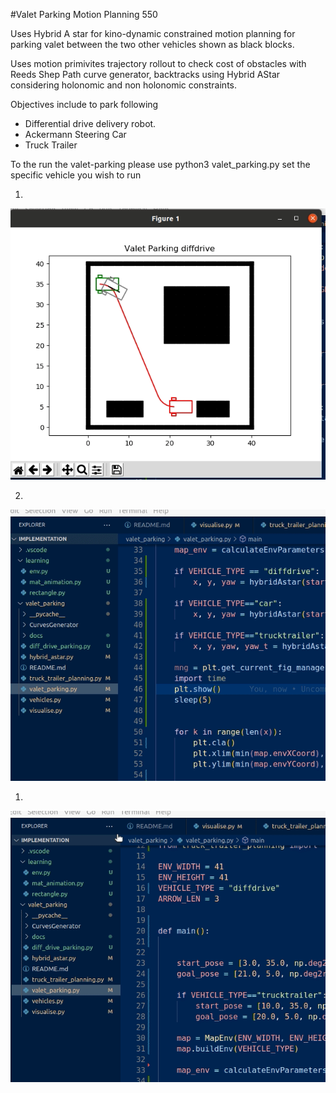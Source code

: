 #Valet Parking Motion Planning 550

Uses Hybrid A star for kino-dynamic constrained motion planning for parking valet between the two other vehicles shown as black blocks.

Uses motion primivites trajectory rollout to check cost of obstacles with Reeds Shep Path curve generator, backtracks using Hybrid AStar considering holonomic and non holonomic constraints. 

Objectives include to park following

- Differential drive delivery robot.
- Ackermann Steering Car
- Truck Trailer      
   

To the run the valet-parking please use python3 valet_parking.py
set the specific vehicle you wish to run 

1. 

![](./diffdrive.gif)


2.

![](./car.gif)


1. 

![](truck_trailer.gif)